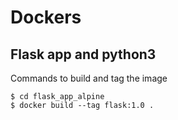 # Dockers

## Flask app and python3
Commands to build and tag the image

```
$ cd flask_app_alpine
$ docker build --tag flask:1.0 .

```